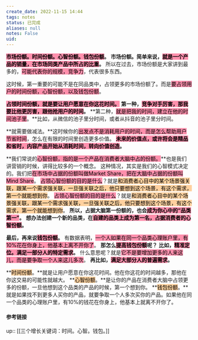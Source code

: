 ```yaml
---
create_date: 2022-11-15 14:44
tags: notes
status: 已完成
aliases: null
notes: False
uid: 
---
```


**<mark style="background: #FF5582A6;">市场份额。时间份额。心智份额。钱包份额</mark>。**
**市场份额。简单来说，<mark style="background: #FF5582A6;">就是一个产品的销量，在市场同类产品中所占的比重</mark>。**
所以在过去，市场份额是大家讲到最多的，<mark style="background: #FF5582A6;">可能代表你的规模，竞争力</mark>，代表很多东西。

这时候，第一重要的可能不是在同品类中，占领更多的市场份额了。而是<mark style="background: #FF5582A6;">要占领用户的时间份额，心智份额，以及钱包份额</mark>。

**<mark style="background: #FF5582A6;">占领时间份额，就是要让用户愿意在你这花时间。</mark>**
**第一种，<mark style="background: #FF5582A6;">竞争对手厉害，那我要比他更厉害，跟他抢用户的时间</mark>。**
**第二种，<mark style="background: #FF5582A6;">就是把我的时间，建立在他的时间池子里</mark>。**比如，从微信的池子里分时间，或者从抖音的池子里分时间。

**就需要做减法。**这时候你的<mark style="background: #FF5582A6;">出发点不是消耗用户的时间，而是怎么帮助用户节省时间</mark>，怎么在有限的时间里创造更多价值。
**<mark style="background: #FF5582A6;">未来的价值点，或许将会是精品和省时，内容产品开始从消耗时间，转向价值创造</mark>。**

**我们常说的<mark style="background: #FF5582A6;">心智份额，指的是一个产品在消费者大脑中占的份额。</mark>**也是我们讲营销的时候，讲得比较多的一个概念。
这种情况，其实是我们的心智模式决定的。我们把<mark style="background: #FF5582A6;">在市场中占据的份额叫做Market Share，把在大脑中占据的份额叫Mind Share</mark>。
<mark style="background: #FF5582A6;">占领心智份额的目的是什么</mark>？就是<mark style="background: #FFB86CA6;">和消费者心目中的某个场景强关联，跟某一个需求强关联，一旦强关联之后，他只要想到这个场景，有这个需求，第一个就能想到你</mark>。
<mark style="background: #FF5582A6;">占领心智份额的目的是什么</mark>？就是<mark style="background: #FFB86CA6;">和消费者心目中的某个场景强关联，跟某一个需求强关联，一旦强关联之后，他只要想到这个场景，有这个需求，第一个就能想到你</mark>。
**所以，占据大脑第一份额的，也会<mark style="background: #FF5582A6;">成为你心中的“品类第一”</mark>。**
**想办法创建一个新的品类，在<mark style="background: #FF5582A6;">自建的品类上成为第一名，占据消费者的心智份额</mark>。**

**最后，再来说<mark style="background: #FF5582A6;">钱包份额</mark>。**
有数据表明，<mark style="background: #FF5582A6;">一个人如果在同一个品类心理账户里，有10%花在你身上，他基本上离不开你了</mark>。
**那怎么<mark style="background: #FF5582A6;">提高钱包份额</mark>呢？**
**比如，<mark style="background: #FF5582A6;">精准定位。满足一部分人的特定需求</mark>。**
什么意思呢？就是<mark style="background: #FF5582A6;">它不是要增加更多的人来这儿，而是要争取一个人来这儿多次</mark>。
**再比如，<mark style="background: #FF5582A6;">满足大部分人的普遍需求</mark>。**

**<mark style="background: #FFB86CA6;">时间份额</mark>。**就是让用户愿意在你这花时间。他在你这花的时间越多，那他在你这交易的可能性就越大。
**<mark style="background: #FFB86CA6;">心智份额</mark>。**是让你的产品在消费者大脑中占领更多的份额，一旦他想到这个品类的产品的时候，第一个想到你。
**<mark style="background: #FFB86CA6;">钱包份额</mark>。**就是如果找不到更多人买你的产品，就要争取一个人多次买你的产品。如果他在同一个品类的心理账户里，有10%的钱花在你身上，他基本上就离不开你了。


#### 参考链接

up:: [[三个增长关键词：时间。心智。钱包。]]
